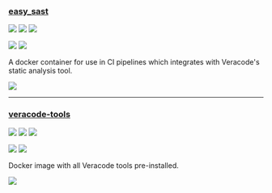 ### [easy_sast](https://github.com/seisollc/easy_sast)

![](https://img.shields.io/github/stars/seisollc/easy_sast.svg?style=social)
![](https://img.shields.io/github/forks/seisollc/easy_sast.svg?style=social)
![](https://img.shields.io/github/watchers/seisollc/easy_sast.svg?style=social)

![](https://img.shields.io/github/languages/top/seisollc/easy_sast)
![](https://img.shields.io/github/contributors/seisollc/easy_sast)

A docker container for use in CI pipelines which integrates with Veracode's static analysis tool.

[![](https://img.shields.io/github/followers/seisollc?label=seisollc&style=social)](https://github/seisollc)

---
### [veracode-tools](https://github.com/ctcampbell/veracode-tools)

![](https://img.shields.io/github/stars/ctcampbell/veracode-tools.svg?style=social)
![](https://img.shields.io/github/forks/ctcampbell/veracode-tools.svg?style=social)
![](https://img.shields.io/github/watchers/ctcampbell/veracode-tools.svg?style=social)

![](https://img.shields.io/github/languages/top/ctcampbell/veracode-tools)
![](https://img.shields.io/github/contributors/ctcampbell/veracode-tools)

Docker image with all Veracode tools pre-installed.

[![](https://img.shields.io/github/followers/ctcampbell?label=ctcampbell&style=social)](https://github/ctcampbell)
